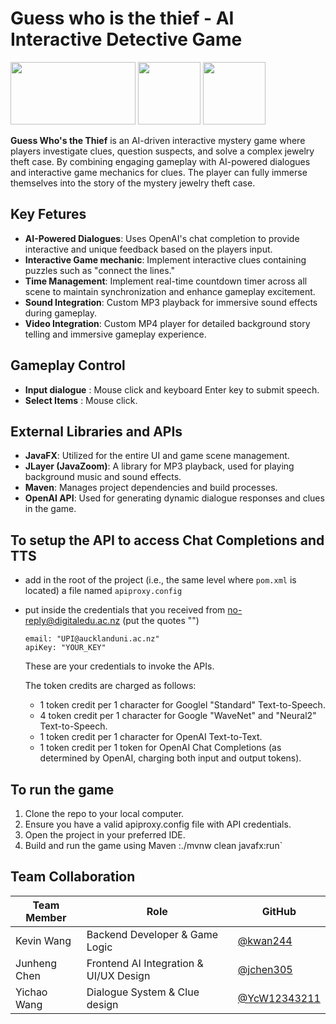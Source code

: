 # Guess who is the thief - AI Interactive Detective Game

<img src="https://github.com/user-attachments/assets/b3ded0f5-31e3-4530-8632-8ae82112fd9e" width="200" height="100">
<img src="https://github.com/user-attachments/assets/051a9784-d171-4043-9fe0-473ead053104" width="100">
<img src="https://github.com/user-attachments/assets/6cf8921f-560e-4729-a75d-0d4d7510fe4a" width="100">

**Guess Who's the Thief** is an AI-driven interactive mystery game where players investigate clues, question suspects, and solve a complex jewelry theft case. By combining engaging gameplay with AI-powered dialogues and interactive game mechanics for clues. The player can fully immerse themselves into the story of the mystery jewelry theft case.

## Key Fetures
- **AI-Powered Dialogues**: Uses OpenAI's chat completion to provide interactive and unique feedback based on the players input.
- **Interactive Game mechanic**: Implement interactive clues containing puzzles such as "connect the lines."
- **Time Management**: Implement real-time countdown timer across all scene to maintain synchronization and enhance gameplay excitement.
- **Sound Integration**: Custom MP3 playback for immersive sound effects during gameplay.
- **Video Integration**: Custom MP4 player for detailed background story telling and immersive gameplay experience.

## Gameplay Control
- **Input dialogue** : Mouse click and keyboard Enter key to submit speech.
- **Select Items** : Mouse click.


## External Libraries and APIs
- **JavaFX**: Utilized for the entire UI and game scene management.
- **JLayer (JavaZoom)**: A library for MP3 playback, used for playing background music and sound effects.
- **Maven**: Manages project dependencies and build processes.
- **OpenAI API**: Used for generating dynamic dialogue responses and clues in the game.


## To setup the API to access Chat Completions and TTS

- add in the root of the project (i.e., the same level where `pom.xml` is located) a file named `apiproxy.config`
- put inside the credentials that you received from no-reply@digitaledu.ac.nz (put the quotes "")

  ```
  email: "UPI@aucklanduni.ac.nz"
  apiKey: "YOUR_KEY"
  ```
  These are your credentials to invoke the APIs. 

  The token credits are charged as follows:
  - 1 token credit per 1 character for Googlel "Standard" Text-to-Speech. 
  - 4 token credit per 1 character for Google "WaveNet" and "Neural2" Text-to-Speech.
  - 1 token credit per 1 character for OpenAI Text-to-Text.
  - 1 token credit per 1 token for OpenAI Chat Completions (as determined by OpenAI, charging both input and output tokens).

## To run the game
1. Clone the repo to your local computer.
2. Ensure you have a valid apiproxy.config file with API credentials.
3. Open the project in your preferred IDE.
4. Build and run the game using Maven :./mvnw clean javafx:run`

## Team Collaboration
| Team Member | Role | GitHub|
|-------------|------|-------|
| Kevin Wang  | Backend Developer & Game Logic| [@kwan244](https://github.com/kwan244)
| Junheng Chen| Frontend AI Integration & UI/UX Design| [@jchen305](https://github.com/jchen305)
| Yichao Wang | Dialogue System & Clue design| [@YcW12343211](https://github.com/YcW12343211)

